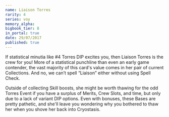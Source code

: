 ```yaml
---
name: Liaison Torres
rarity: 4
series: voy
memory_alpha:
bigbook_tier: 8
in_portal: true
date: 29/07/2017
published: true
---
```


If statistical minutia like #4 Torres DIP excites you, then Liaison Torres is the crew for you! More of a statistical punchline than even an early game contender, the vast majority of this card's value comes in her pair of current Collections. And no, we can’t spell “Liaison” either without using Spell Check.

Outside of collecting Skill boosts, she might be worth thawing for the odd Torres Event if you have a surplus of Merits, Crew Slots, and time, but only due to a lack of variant DIP options. Even with bonuses, these Bases are pretty pathetic, and she'll leave you wondering why you bothered to thaw her when you shove her back into Cryostasis.
